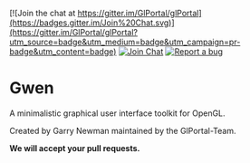 [![Join the chat at https://gitter.im/GlPortal/glPortal](https://badges.gitter.im/Join%20Chat.svg)](https://gitter.im/GlPortal/glPortal?utm_source=badge&utm_medium=badge&utm_campaign=pr-badge&utm_content=badge)
[![Join Chat](https://img.shields.io/badge/irc-join_chat_→-brightgreen.svg)](http://webchat.freenode.net/?channels=%23glportal&uio=d4)
[![Report a bug](https://img.shields.io/badge/bugs-report_now_→-brightgreen.svg)](https://bugs.glportal.de)

# Gwen
A minimalistic graphical user interface toolkit for OpenGL.

Created by Garry Newman maintained by the GlPortal-Team.

**We will accept your pull requests.**

